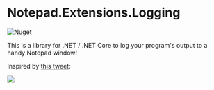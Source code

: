 # Notepad.Extensions.Logging

![Nuget](https://img.shields.io/nuget/v/Notepad.Extensions.Logging)

This is a library for .NET / .NET Core to log your program's output to a handy Notepad window!

Inspired by [this tweet](https://twitter.com/steveklabnik/status/1263190719721766918):

![](https://pbs.twimg.com/media/EYfBQ5cXsAEcu2e?format=jpg&name=orig)
